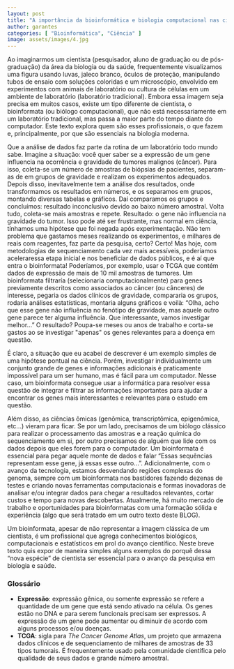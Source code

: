 ```yaml
---
layout: post
title: "A importância da bioinformática e biologia computacional nas ciências biológicas"
author: garantes
categories: [ "Bioinformática", "Ciência" ]
image: assets/images/4.jpg
---
```


Ao imaginarmos um cientista (pesquisador, aluno de graduação ou de
pós-graduação) da área da biologia ou da saúde, frequentemente
visualizamos uma figura usando luvas, jaleco branco, óculos de proteção,
manipulando tubos de ensaio com soluções coloridas e um microscópio,
envolvido em experimentos com animais de laboratório ou cultura de células em
um ambiente de laboratório (laboratório tradicional). Embora essa imagem seja
precisa em muitos casos, existe um tipo diferente de cientista, o bioinformata
(ou biólogo computacional), que não está necessariamente em um laboratório
tradicional, mas passa a maior parte do tempo diante do computador. Este texto
explora quem são esses profissionais, o que fazem e, principalmente, por que
são essenciais na biologia moderna.

Que a análise de dados faz parte da rotina de um laboratório todo mundo sabe.
Imagine a situação: você quer saber se a expressão de um gene influencia na
ocorrência e gravidade de tumores malignos (câncer). Para isso, coleta-se um
número de amostras de biópsias de pacientes, separam-as de em grupos de
gravidade e realizam os experimentos adequados.  Depois disso, inevitavelmente
tem a análise dos resultados, onde transformamos os resultados em números, e
os separamos em grupos, montando diversas tabelas e gráficos. Daí comparamos
os grupos e concluímos: resultado inconclusivo devido ao baixo número
amostral.  Volta tudo, coleta-se mais amostras e repete. Resultado: o gene não
influencia na gravidade do tumor. Isso pode até ser frustrante, mas normal em
ciência, tínhamos uma hipótese que foi negada após experimentação. Não
tem problema que gastamos meses realizando os experimentos, e milhares de reais
com reagentes, faz parte da pesquisa, certo? Certo! Mas hoje, com metodologias
de sequenciamento cada vez mais acessíveis, poderíamos aceleraressa etapa
inicial e nos beneficiar de dados públicos, e é aí que entra o bioinformata!
 Poderíamos, por exemplo, usar o TCGA que contém dados de expressão de mais
de 10 mil amostras de tumores. Um bioinformata filtraría (selecionaria
computacionalmente) para genes previamente descritos como associados ao câncer
(ou cânceres) de interesse, pegaria os dados clínicos de gravidade,
compararia os grupos, rodaria análises estatísticas, montaria alguns
gráficos e voilà: “Olha, acho que esse gene não influência no fenótipo
de gravidade, mas aquele outro gene parece ter alguma influência. Que
interessante, vamos investigar melhor…” O resultado? Poupa-se meses ou anos
de trabalho e corta-se gastos ao se investigar "apenas" os genes relevantes
para a doença em questão.

É claro, a situação que eu acabei de descrever é um exemplo simples de uma
hipótese pontual na ciência. Porém, investigar individualmente um conjunto
grande de genes e informações adicionais é praticamente impossível para um
ser humano, mas é fácil para um computador. Nesse caso, um bioinformata
consegue usar a informática para resolver essa questão de integrar e filtrar
as informações importantes para ajudar a encontrar os genes mais
interessantes e relevantes para o estudo em questão.

Além disso, as ciências ômicas (genômica, transcriptômica, epigenômica,
etc…) vieram para ficar. Se por um lado, precisamos de um biólogo clássico
para realizar o processamento das amostras e a reação química do
sequenciamento em si, por outro precisamos de alguém que lide com os dados
depois que eles forem para o computador. Um bioinformata é essencial para
pegar aquele monte de dados e falar “Essas sequências representam esse gene,
já essas esse outro…”. Adicionalmente, com o avanço da tecnologia,
estamos desvendando regiões complexas do genoma, sempre com um bioinformata
nos bastidores fazendo dezenas de testes e criando novas ferramentas
computacionais e formas inovadoras de analisar e/ou integrar dados para chegar
a resultados relevantes, cortar custos e tempo para novas descobertas.
Atualmente, há muito mercado de trabalho e oportunidades para bioinformatas
com uma formação sólida e experiência (algo que será tratado em um outro
texto deste BLOG).

Um bioinformata, apesar de não representar a imagem clássica de um cientista,
é um profissional que agrega conhecimentos biológicos, computacionais e
estatísticos em prol do avanço científico. Neste breve texto quis expor de
maneira simples alguns exemplos do porquê dessa “nova espécie” de
cientista ser essencial para o avanço da pesquisa em biologia e saúde.

### Glossário

- **Expressão**: expressão gênica, ou somente expressão se refere a quantidade
de um gene que está sendo ativado na célula. Os genes estão no DNA e para serem
funcionais precisam ser expressos. A expressão de um gene pode aumentar ou
diminuir de acordo com alguns processos e/ou doenças.
- **TCGA**: sigla para *The Cancer Genome Atlas*, um projeto que armazena dados
clínicos e de sequenciamento de milhares de amostras de 33 tipos tumorais. É
frequentemente usado pela comunidade científica pelo qualidade de seus dados e
grande número amostral.
